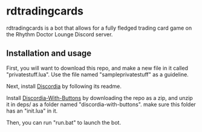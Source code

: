 # rdtradingcards

rdtradingcards is a bot that allows for a fully fledged trading card game on the Rhythm Doctor Lounge Discord server.

## Installation and usage

First, you will want to download this repo, and make a new file in it called "privatestuff.lua". Use the file named "sampleprivatestuff" as a guideline. 

Next, install [Discordia](https://github.com/SinisterRectus/Discordia) by following its readme.

Install [Discordia-With-Buttons](https://github.com/Readof/Discordia-With-Buttons) by downloading the repo as a zip, and unzip it in deps/ as a folder named "discordia-with-buttons". make sure this folder has an "init.lua" in it.

Then, you can run "run.bat" to launch the bot.